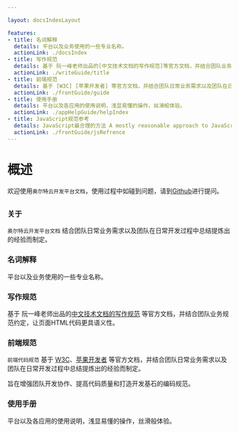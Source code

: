 ```yaml
---

layout: docsIndexLayout

features:
- title: 名词解释
  details: 平台以及业务使用的一些专业名称。
  actionLink: ./docsIndex
- title: 写作规范
  details: 基于 阮一峰老师出品的[中文技术文档的写作规范]等官方文档，并结合团队业务规范约定，让页面HTML代码更具语义性。
  actionLink: ./writeGuide/title
- title: 前端规范
  details: 基于 [W3C] [苹果开发者] 等官方文档，并结合团队日常业务需求以及团队在日常开发过程中总结提炼出的经验而制定。旨在增强团队开发协作、提高代码质量和打造开发基石的编码规范。
  actionLink: ./frontGuide/guide
- title: 使用手册
  details: 平台以及各应用的使用说明，浅显易懂的操作，丝滑般体验。
  actionLink: ./appHelpGuide/helpIndex
- title: JavaScript规范参考
  details: JavaScript最合理的方法 A mostly reasonable approach to JavaScript。
  actionLink: ./frontGuide/jsRefrence
---
```



# 概述

欢迎使用`奥尔特云开发平台文档`，使用过程中如碰到问题，请到[Github](https://github.com/OortCloudGroup/oort-docs/issues)进行提问。

## 

### 关于

`奥尔特云开发平台文档` 结合团队日常业务需求以及团队在日常开发过程中总结提炼出的经验而制定。

### 名词解释

平台以及业务使用的一些专业名称。


### 写作规范

基于 阮一峰老师出品的[中文技术文档的写作规范](https://github.com/ruanyf/document-style-guide) 等官方文档，并结合团队业务规范约定，让页面HTML代码更具语义性。

### 前端规范

`前端代码规范` 基于 [W3C](http://www.w3.org/)、[苹果开发者](https://developer.apple.com/) 等官方文档，并结合团队日常业务需求以及团队在日常开发过程中总结提炼出的经验而制定。

旨在增强团队开发协作、提高代码质量和打造开发基石的编码规范。


### 使用手册

平台以及各应用的使用说明，浅显易懂的操作，丝滑般体验。



